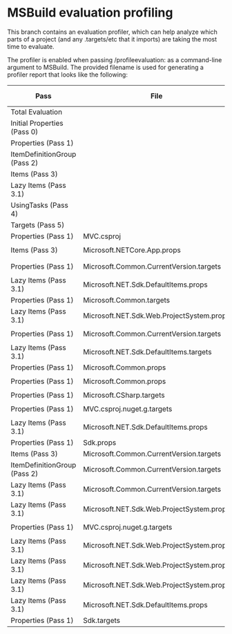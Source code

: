 # MSBuild evaluation profiling

This branch contains an evaluation profiler, which can help analyze which parts of a project (and any .targets/etc that it imports) are taking the most time to evaluate.

The profiler is enabled when passing /profileevaluation:<filename> as a command-line argument to MSBuild. The provided filename is used for generating a profiler report that looks like the following:

Pass|File|Line #|Expression|Inc (ms)|Inc (%)|Exc (ms)|Exc (%)|#|Bug
---|---|---:|---|---:|---:|---:|---:|---:|---
Total Evaluation||||650|100%|17|2.7%|1|
Initial Properties (Pass 0)||||5|0.8%|5|0.8%|1|
Properties (Pass 1)||||360|55.4%|3|0.4%|1|
ItemDefinitionGroup (Pass 2)||||9|1.4%|0|0%|1|
Items (Pass 3)||||63|9.7%|1|0.2%|1|
Lazy Items (Pass 3.1)||||173|26.6%|29|4.5%|1|
UsingTasks (Pass 4)||||8|1.2%|8|1.2%|1|
Targets (Pass 5)||||15|2.3%|1|0.2%|1|
Properties (Pass 1)|MVC.csproj|0|`<Import Project="Sdk.props" Sdk="Microsoft.NET.Sdk.Web" />`|351|54%|76|11.7%|1|
Items (Pass 3)|Microsoft.NETCore.App.props|8|`<PackageConflictPlatformManifests Include="$(MSBuildThisFileDirectory)Microsoft.NETCore.App.Platform...`|37|5.7%|37|5.7%|1|
Properties (Pass 1)|Microsoft.Common.CurrentVersion.targets|83|`<FrameworkPathOverride Condition="'$(FrameworkPathOverride)' == ''" >$([Microsoft.Build.Utilities.To...`|32|4.9%|32|4.9%|1|
Lazy Items (Pass 3.1)|Microsoft.NET.Sdk.DefaultItems.props|26|`<Compile Include="**/*$(DefaultLanguageSourceExtension)" Exclude="$(DefaultItemExcludes);$(DefaultEx...`|31|4.7%|31|4.7%|1|
Properties (Pass 1)|Microsoft.Common.targets|114|`<Import Project="$(CommonTargetsPath)"  />`|95|14.6%|23|3.5%|1|
Lazy Items (Pass 3.1)|Microsoft.NET.Sdk.Web.ProjectSystem.props|29|`<Content Include="wwwroot\**" CopyToPublishDirectory="PreserveNewest" Exclude="$(DefaultItemExcludes...`|17|2.6%|17|2.6%|1|
Properties (Pass 1)|Microsoft.Common.CurrentVersion.targets|92|`<TargetPlatformSdkPath Condition="'$(TargetPlatformSdkPath)' == ''" >$([Microsoft.Build.Utilities.To...`|15|2.3%|15|2.3%|1|
Lazy Items (Pass 3.1)|Microsoft.NET.Sdk.DefaultItems.targets|156|`Condition="'%(LinkBase)' != ''")`|12|1.9%|12|1.9%|1|
Properties (Pass 1)|Microsoft.Common.props|15|`Condition="'$(ImportByWildcardBeforeMicrosoftCommonProps)' == ''")`|12|1.9%|12|1.9%|1|
Properties (Pass 1)|Microsoft.Common.props|63|`<Import Project="$(MSBuildProjectExtensionsPath)$(MSBuildProjectFile).*.props" Condition="'$(ImportP...`|18|2.8%|12|1.8%|1|
Properties (Pass 1)|Microsoft.CSharp.targets|168|`<Import Project="$(CSharpTargetsPath)"  />`|164|25.2%|11|1.7%|1|
Properties (Pass 1)|MVC.csproj.nuget.g.targets|7|`<Import Project="$(NuGetPackageRoot)netstandard.library\2.0.0\build\netstandard2.0\NETStandard.Libra...`|14|2.2%|11|1.7%|1|
Lazy Items (Pass 3.1)|Microsoft.NET.Sdk.DefaultItems.props|30|`<None Include="**/*" Exclude="$(DefaultItemExcludes);$(DefaultExcludesInProjectFolder)"  />`|10|1.6%|10|1.6%|1|
Properties (Pass 1)|Sdk.props|29|`<Import Project="$(MSBuildExtensionsPath)\$(MSBuildToolsVersion)\Microsoft.Common.props"  />`|56|8.6%|10|1.5%|1|
Items (Pass 3)|Microsoft.Common.CurrentVersion.targets|368|`Condition="'$(OutputType)' != 'winmdobj' and '@(_DebugSymbolsIntermediatePath)' == ''")`|9|1.4%|9|1.4%|1|
ItemDefinitionGroup (Pass 2)|Microsoft.Common.CurrentVersion.targets|1661|`<ProjectReference ><!-- Target to build in the project reference; by default, this property is blank...`|8|1.3%|8|1.3%|1|
Lazy Items (Pass 3.1)|Microsoft.Common.CurrentVersion.targets|369|`<_DebugSymbolsOutputPath Include="@(_DebugSymbolsIntermediatePath-&gt;'$(OutDir)%(Filename)%(Extensi...`|8|1.2%|8|1.2%|1|
Lazy Items (Pass 3.1)|Microsoft.NET.Sdk.Web.ProjectSystem.props|32|`<Content Include="**\*.json" CopyToPublishDirectory="PreserveNewest" Exclude="$(DefaultItemExcludes)...`|8|1.2%|8|1.2%|1|
Properties (Pass 1)|MVC.csproj.nuget.g.targets|9|`<Import Project="C:\Program Files\dotnet\sdk\NuGetFallbackFolder\microsoft.extensions.configuration....`|8|1.2%|7|1.1%|1|
Lazy Items (Pass 3.1)|Microsoft.NET.Sdk.Web.ProjectSystem.props|39|`<Compile Remove="wwwroot\**"  />`|7|1.1%|7|1.1%|1|
Lazy Items (Pass 3.1)|Microsoft.NET.Sdk.Web.ProjectSystem.props|31|`<Content Include="**\*.cshtml" CopyToPublishDirectory="PreserveNewest" Exclude="$(DefaultItemExclude...`|7|1.1%|7|1.1%|1|
Lazy Items (Pass 3.1)|Microsoft.NET.Sdk.Web.ProjectSystem.props|30|`<Content Include="**\*.config" CopyToPublishDirectory="PreserveNewest" Exclude="$(DefaultItemExclude...`|7|1.1%|7|1.1%|1|
Lazy Items (Pass 3.1)|Microsoft.NET.Sdk.DefaultItems.props|27|`<EmbeddedResource Include="**/*.resx" Exclude="$(DefaultItemExcludes);$(DefaultExcludesInProjectFold...`|7|1.1%|7|1.1%|1|
Properties (Pass 1)|Sdk.targets|41|`<Import Project="$(LanguageTargets)"  />`|171|26.2%|7|1%|1|
